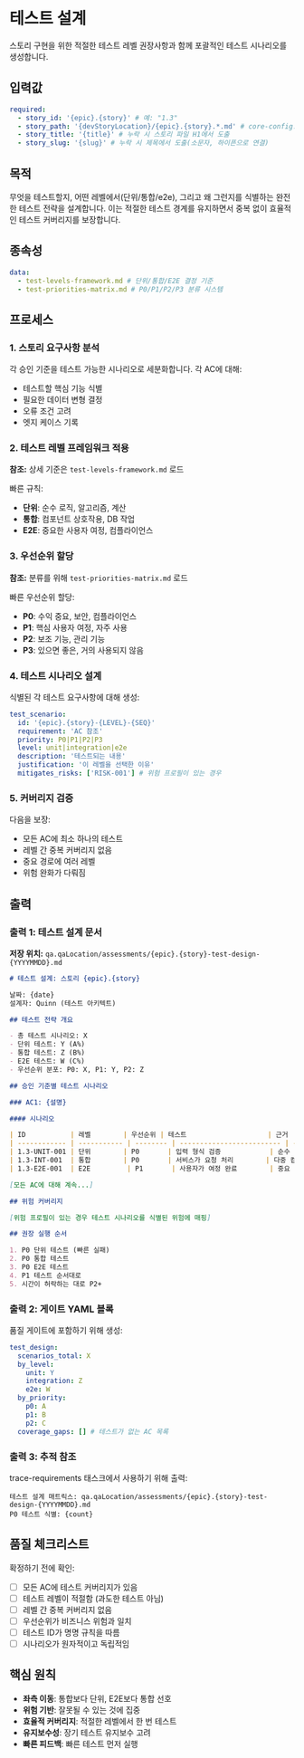 <!-- Powered by BMAD™ Core -->

# 테스트 설계

스토리 구현을 위한 적절한 테스트 레벨 권장사항과 함께 포괄적인 테스트 시나리오를 생성합니다.

## 입력값

```yaml
required:
  - story_id: '{epic}.{story}' # 예: "1.3"
  - story_path: '{devStoryLocation}/{epic}.{story}.*.md' # core-config.yaml의 경로
  - story_title: '{title}' # 누락 시 스토리 파일 H1에서 도출
  - story_slug: '{slug}' # 누락 시 제목에서 도출(소문자, 하이픈으로 연결)
```

## 목적

무엇을 테스트할지, 어떤 레벨에서(단위/통합/e2e), 그리고 왜 그런지를 식별하는 완전한 테스트 전략을 설계합니다. 이는 적절한 테스트 경계를 유지하면서 중복 없이 효율적인 테스트 커버리지를 보장합니다.

## 종속성

```yaml
data:
  - test-levels-framework.md # 단위/통합/E2E 결정 기준
  - test-priorities-matrix.md # P0/P1/P2/P3 분류 시스템
```

## 프로세스

### 1. 스토리 요구사항 분석

각 승인 기준을 테스트 가능한 시나리오로 세분화합니다. 각 AC에 대해:

- 테스트할 핵심 기능 식별
- 필요한 데이터 변형 결정
- 오류 조건 고려
- 엣지 케이스 기록

### 2. 테스트 레벨 프레임워크 적용

**참조:** 상세 기준은 `test-levels-framework.md` 로드

빠른 규칙:

- **단위**: 순수 로직, 알고리즘, 계산
- **통합**: 컴포넌트 상호작용, DB 작업
- **E2E**: 중요한 사용자 여정, 컴플라이언스

### 3. 우선순위 할당

**참조:** 분류를 위해 `test-priorities-matrix.md` 로드

빠른 우선순위 할당:

- **P0**: 수익 중요, 보안, 컴플라이언스
- **P1**: 핵심 사용자 여정, 자주 사용
- **P2**: 보조 기능, 관리 기능
- **P3**: 있으면 좋은, 거의 사용되지 않음

### 4. 테스트 시나리오 설계

식별된 각 테스트 요구사항에 대해 생성:

```yaml
test_scenario:
  id: '{epic}.{story}-{LEVEL}-{SEQ}'
  requirement: 'AC 참조'
  priority: P0|P1|P2|P3
  level: unit|integration|e2e
  description: '테스트되는 내용'
  justification: '이 레벨을 선택한 이유'
  mitigates_risks: ['RISK-001'] # 위험 프로필이 있는 경우
```

### 5. 커버리지 검증

다음을 보장:

- 모든 AC에 최소 하나의 테스트
- 레벨 간 중복 커버리지 없음
- 중요 경로에 여러 레벨
- 위험 완화가 다뤄짐

## 출력

### 출력 1: 테스트 설계 문서

**저장 위치:** `qa.qaLocation/assessments/{epic}.{story}-test-design-{YYYYMMDD}.md`

```markdown
# 테스트 설계: 스토리 {epic}.{story}

날짜: {date}
설계자: Quinn (테스트 아키텍트)

## 테스트 전략 개요

- 총 테스트 시나리오: X
- 단위 테스트: Y (A%)
- 통합 테스트: Z (B%)
- E2E 테스트: W (C%)
- 우선순위 분포: P0: X, P1: Y, P2: Z

## 승인 기준별 테스트 시나리오

### AC1: {설명}

#### 시나리오

| ID           | 레벨        | 우선순위 | 테스트                    | 근거                     |
| ------------ | ----------- | -------- | ------------------------- | ------------------------ |
| 1.3-UNIT-001 | 단위        | P0       | 입력 형식 검증            | 순수 검증 로직           |
| 1.3-INT-001  | 통합        | P0       | 서비스가 요청 처리        | 다중 컴포넌트 플로우     |
| 1.3-E2E-001  | E2E         | P1       | 사용자가 여정 완료        | 중요 경로 검증           |

[모든 AC에 대해 계속...]

## 위험 커버리지

[위험 프로필이 있는 경우 테스트 시나리오를 식별된 위험에 매핑]

## 권장 실행 순서

1. P0 단위 테스트 (빠른 실패)
2. P0 통합 테스트
3. P0 E2E 테스트
4. P1 테스트 순서대로
5. 시간이 허락하는 대로 P2+
```

### 출력 2: 게이트 YAML 블록

품질 게이트에 포함하기 위해 생성:

```yaml
test_design:
  scenarios_total: X
  by_level:
    unit: Y
    integration: Z
    e2e: W
  by_priority:
    p0: A
    p1: B
    p2: C
  coverage_gaps: [] # 테스트가 없는 AC 목록
```

### 출력 3: 추적 참조

trace-requirements 태스크에서 사용하기 위해 출력:

```text
테스트 설계 매트릭스: qa.qaLocation/assessments/{epic}.{story}-test-design-{YYYYMMDD}.md
P0 테스트 식별: {count}
```

## 품질 체크리스트

확정하기 전에 확인:

- [ ] 모든 AC에 테스트 커버리지가 있음
- [ ] 테스트 레벨이 적절함 (과도한 테스트 아님)
- [ ] 레벨 간 중복 커버리지 없음
- [ ] 우선순위가 비즈니스 위험과 일치
- [ ] 테스트 ID가 명명 규칙을 따름
- [ ] 시나리오가 원자적이고 독립적임

## 핵심 원칙

- **좌측 이동**: 통합보다 단위, E2E보다 통합 선호
- **위험 기반**: 잘못될 수 있는 것에 집중
- **효율적 커버리지**: 적절한 레벨에서 한 번 테스트
- **유지보수성**: 장기 테스트 유지보수 고려
- **빠른 피드백**: 빠른 테스트 먼저 실행
